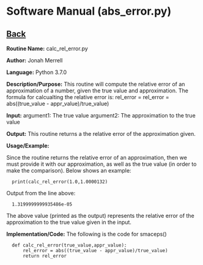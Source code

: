 # Software Manual (abs_error.py)

## [Back](../softwaremanual)

**Routine Name:**           calc_rel_error.py

**Author:** Jonah Merrell

**Language:** Python 3.7.0

**Description/Purpose:** This routine will compute the relative error of an approximation of a number, given the
 true value and approximation. The formula for calcualting the relative error is: rel_error = rel_error = abs((true_value - appr_value)/true_value)

**Input:** argument1: The true value
		   argument2: The approximation to the true value

**Output:** This routine returns a the relative error of the approximation given.

**Usage/Example:**

Since the routine returns the relative error of an approximation, then we must provide it with our approximation, as well
 as the true value (in order to make the comparison). Below shows an example:

      print(calc_rel_error(1.0,1.0000132)

Output from the line above:

      1.3199999999935486e-05

The above value (printed as the output) represents the relative error of the approximation to the true value given in the input.

**Implementation/Code:** The following is the code for smaceps()


      def calc_rel_error(true_value,appr_value):
          rel_error = abs((true_value - appr_value)/true_value)
          return rel_error
